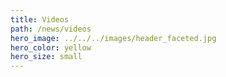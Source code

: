 ```yaml
---
title: Videos
path: /news/videos
hero_image: ../../../images/header_faceted.jpg
hero_color: yellow
hero_size: small
---
```

